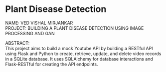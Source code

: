 # Plant Disease Detection

NAME: VED VISHAL MIRJANKAR <br/>
PROJECT: BUILDING A PLANT DISEASE DETECTION USING IMAGE PROCESSING AND GAN  <br/>

ABSTRACT: <br/>
This project aims to build a mock Youtube API by building a RESTful API using Flask and Python to create, retrieve, update, and delete video records in a SQLite database. It uses SQLAlchemy for database interactions and Flask-RESTful for creating the API endpoints. </br>
